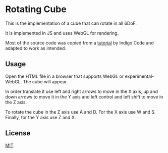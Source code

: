 # Rotating Cube

This is the implementation of  a cube that can rotate in all 6DoF.

It is implemented in JS and uses WebGL for rendering. 

Most of the source code was copied from a [tutorial](https://www.youtube.com/watch?v=3yLL9ADo-ko) by Indigo Code and adapted to work as intended.

## Usage

Open the HTML file in a browser that supports WebGL or experimental-WebGL. The cube will appear.

In order translate it use left and right arrows to move in the X axis, up and down arrows to move it in the Y axis and left control and left shift to move in the Z axis.

To rotate the cube in the Z axis use A and D. For the X axis use W and S. Finally, for the Y axis use Z and X. 


## License
[MIT](https://choosealicense.com/licenses/mit/)
